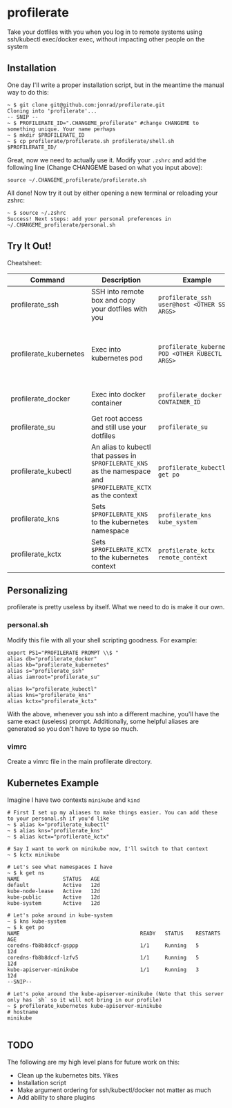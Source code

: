 # profilerate

Take your dotfiles with you when you log in to remote systems using ssh/kubectl exec/docker exec, without impacting other people on the system

## Installation

One day I'll write a proper installation script, but in the meantime the manual way to do this:

```
~ $ git clone git@github.com:jonrad/profilerate.git
Cloning into 'profilerate'...
-- SNIP --
~ $ PROFILERATE_ID=".CHANGEME_profilerate" #change CHANGEME to something unique. Your name perhaps
~ $ mkdir $PROFILERATE_ID
~ $ cp profilerate/profilerate.sh profilerate/shell.sh $PROFILERATE_ID/
```

Great, now we need to actually use it.
Modify your `.zshrc` and add the following line (Change CHANGEME based on what you input above):
```
source ~/.CHANGEME_profilerate/profilerate.sh
```

All done! Now try it out by either opening a new terminal or reloading your zshrc:

```
~ $ source ~/.zshrc
Success! Next steps: add your personal preferences in ~/.CHANGEME_profilerate/personal.sh
```

## Try It Out!

Cheatsheet:

| Command | Description | Example | Notes |
| - | - | - | - |
| profilerate_ssh | SSH into remote box and copy your dotfiles with you | `profilerate_ssh user@host <OTHER SSH ARGS>` | `user@host` must be the first arg |
| profilerate_kubernetes | Exec into kubernetes pod | `profilerate_kubernetes POD <OTHER KUBECTL ARGS>` | Host must be the first arg. Make sure things like -n come after. Also works with `profilerate_kns` and `profilerate_kctx` |
| profilerate_docker | Exec into docker container | `profilerate_docker CONTAINER_ID` | You must start the docker container first |
| profilerate_su | Get root access and still use your dotfiles | `profilerate_su` | Don't you hate losing your `PS1`? |
| profilerate_kubectl | An alias to kubectl that passes in `$PROFILERATE_KNS` as the namespace and `$PROFILERATE_KCTX` as the context | `profilerate_kubectl get po` | see the two helper functions below to take advantage of this |
| profilerate_kns | Sets `$PROFILERATE_KNS` to the kubernetes namespace | `profilerate_kns kube_system` | To be used with `profilerate_kubectl` |
| profilerate_kctx | Sets `$PROFILERATE_KCTX` to the kubernetes context | `profilerate_kctx remote_context` | To be used with `profilerate_kubectl` |

## Personalizing

profilerate is pretty useless by itself. What we need to do is make it our own. 

### personal.sh

Modify this file with all your shell scripting goodness. For example:

```
export PS1="PROFILERATE PROMPT \\$ "
alias db="profilerate_docker"
alias kb="profilerate_kubernetes"
alias s="profilerate_ssh"
alias iamroot="profilerate_su"

alias k="profilerate_kubectl"
alias kns="profilerate_kns"
alias kctx="profilerate_kctx"
```

With the above, whenever you ssh into a different machine, you'll have the same exact (useless) prompt. Additionally, some helpful aliases are generated so you don't have to type so much. 

### vimrc
Create a vimrc file in the main profilerate directory. 

## Kubernetes Example

Imagine I have two contexts `minikube` and `kind`

```
# First I set up my aliases to make things easier. You can add these to your personal.sh if you'd like
~ $ alias k="profilerate_kubectl"
~ $ alias kns="profilerate_kns"
~ $ alias kctx="profilerate_kctx"

# Say I want to work on minikube now, I'll switch to that context
~ $ kctx minikube

# Let's see what namespaces I have
~ $ k get ns
NAME              STATUS   AGE
default           Active   12d
kube-node-lease   Active   12d
kube-public       Active   12d
kube-system       Active   12d

# Let's poke around in kube-system
~ $ kns kube-system
~ $ k get po
NAME                                       READY   STATUS    RESTARTS   AGE
coredns-fb8b8dccf-gsppp                    1/1     Running   5          12d
coredns-fb8b8dccf-lzfv5                    1/1     Running   5          12d
kube-apiserver-minikube                    1/1     Running   3          12d
--SNIP--

# Let's poke around the kube-apiserver-minikube (Note that this server only has `sh` so it will not bring in our profile)
~ $ profilerate_kubernetes kube-apiserver-minikube
# hostname
minikube


```

## TODO

The following are my high level plans for future work on this:

* Clean up the kubernetes bits. Yikes
* Installation script
* Make argument ordering for ssh/kubectl/docker not matter as much
* Add ability to share plugins

